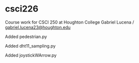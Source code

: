 # csci226
Course work for CSCI 250 at Houghton College
Gabriel Lucena / gabriel.lucena23@houghton.edu

Added pedestrian.py

Added dht11_sampling.py

Added joystickWArrow.py